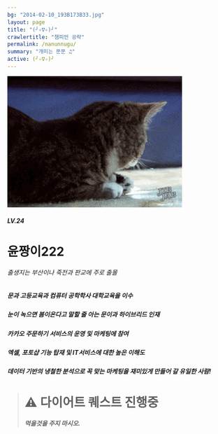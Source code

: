 ```yaml
---
bg: "2014-02-10_193B173B33.jpg"
layout: page
title: "(╯✧∇✧)╯"
crawlertitle: "챔피언 공략"
permalink: /nanunnugu/
summary: "개미는 뚠뚠 ♫"
active: (╯✧∇✧)╯
---
```



![크아앙 이미지](/assets/images/KakaoTalk_Photo_2017-08-12-15-36-54.gif)

##### LV.24 
# 윤짱이222 
###### 출생지는 부산이나 죽전과 판교에 주로 출몰 

##### 문과 고등교육과 컴퓨터 공학학사 대학교육을 이수
##### 눈이 녹으면 봄이온다고 말할 줄 아는 문이과 하이브리드 인재
##### 카카오 주문하기 서비스의 운영 및 마케팅에 참여
##### 엑셀, 포토샵 기능 탑재 및 IT서비스에 대한 높은 이해도 
##### 데이터 기반의 냉철한 분석으로 꼭 맞는 마케팅을 재미있게 만들어 갈 유일한 사람!



<blockquote>
  <h1> ⚠️ 다이어트 퀘스트 진행중
  <h5>먹을것을 주지 마시오.
